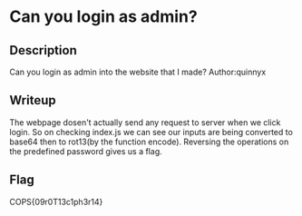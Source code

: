 # Can you login as admin?

## Description
Can you login as admin into the website that I made?
Author:quinnyx

## Writeup
The webpage dosen't actually send any request to server when we click login.
So on checking index.js we can see our inputs are being converted to base64 then to rot13(by the function encode).
Reversing the operations on the predefined password gives us a flag.

## Flag
COPS{09r0T13c1ph3r14}
